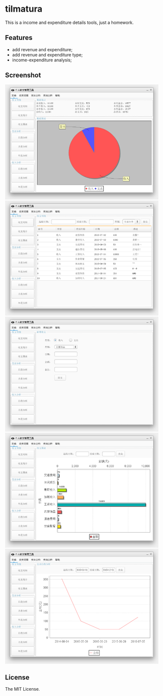 # tilmatura
This is a income and expenditure details tools, just a homework.

## Features

* add revenue and expenditure;
* add revenue and expenditure type;
* income-expenditure analysis;

## Screenshot
![screenshot1](screenshot1.png)
![screenshot2](screenshot2.png)
![screenshot3](screenshot3.png)
![screenshot4](screenshot4.png)
![screenshot5](screenshot5.png)

## License

The MIT License.